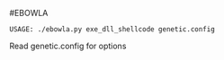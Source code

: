 #EBOWLA

```
USAGE: ./ebowla.py exe_dll_shellcode genetic.config

```

Read genetic.config for options
